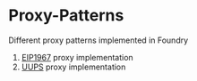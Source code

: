 # Proxy-Patterns
Different proxy patterns implemented in Foundry

1. [EIP1967](https://github.com/namanmanchanda09/Proxy-Patterns/blob/main/src/EIP1967.sol) proxy implementation
2. [UUPS](https://github.com/namanmanchanda09/Proxy-Patterns/blob/main/src/BoxV1.sol) proxy implementation
